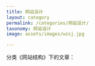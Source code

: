 ```yaml
---
title: 网站设计
layout: category
permalink: /categories/网站设计/
taxonomy: 网站设计
image: assets/images/wzsj.jpg

---
```


分类《网站结构》下的文章：